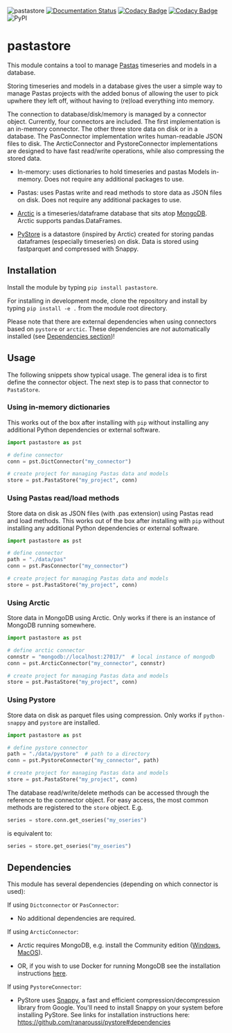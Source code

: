 ![pastastore](https://github.com/pastas/pastastore/workflows/pastastore/badge.svg)
[![Documentation Status](https://readthedocs.org/projects/pastastore/badge/?version=latest)](https://pastastore.readthedocs.io/en/latest/?badge=latest)
[![Codacy Badge](https://api.codacy.com/project/badge/Grade/81b1e0294f5247cfa4eca657a8eebc61)](https://www.codacy.com/gh/pastas/pastastore?utm_source=github.com&utm_medium=referral&utm_content=pastas/pastastore&utm_campaign=Badge_Grade)
[![Codacy Badge](https://app.codacy.com/project/badge/Coverage/81b1e0294f5247cfa4eca657a8eebc61)](https://www.codacy.com/gh/pastas/pastastore/dashboard?utm_source=github.com&utm_medium=referral&utm_content=pastas/pastastore&utm_campaign=Badge_Coverage)
![PyPI](https://img.shields.io/pypi/v/pastastore)

# pastastore

This module contains a tool to manage
[Pastas](https://pastas.readthedocs.io/en/latest/) timeseries and models in a
database.

Storing timeseries and models in a database gives the user 
a simple way to manage Pastas projects with the added bonus of allowing the user 
to pick upwhere they left off, without having to (re)load everything into memory.

The connection to database/disk/memory is managed by a connector object.
Currently, four connectors are included. The first implementation is an 
in-memory connector. The other three store data on disk or in a database. 
The PasConnector implementation writes human-readable JSON files to disk. 
The ArcticConnector and PystoreConnector implementations are designed to have 
fast read/write operations, while also compressing the stored data.

-   In-memory: uses dictionaries to hold timeseries and pastas Models in-memory.
      Does not require any additional packages to use. 

-   Pastas: uses Pastas write and read methods to store data as JSON files on
      disk. Does not require any additional packages to use.

-   [Arctic](https://arctic.readthedocs.io/en/latest/) is a timeseries/dataframe
      database that sits atop [MongoDB](https://www.mongodb.com). Arctic supports
      pandas.DataFrames.

-   [PyStore](https://github.com/ranaroussi/pystore) is a datastore (inspired
      by Arctic) created for storing pandas dataframes (especially timeseries) on
      disk. Data is stored using fastparquet and compressed with Snappy.

## Installation

Install the module by typing `pip install pastastore`.

For installing in development mode, clone the repository and install by
typing `pip install -e .` from the module root directory.

Please note that there are external dependencies when using connectors based on 
`pystore` or `arctic`. These dependencies are _not_ automatically installed 
(see [Dependencies section](#dependencies))!

## Usage

The following snippets show typical usage. The general idea is to first define
the connector object. The next step is to pass that connector to
`PastaStore`.

### Using in-memory dictionaries

This works out of the box after installing with `pip` without installing any 
additional Python dependencies or external software.

```python
import pastastore as pst

# define connector
conn = pst.DictConnector("my_connector")

# create project for managing Pastas data and models
store = pst.PastaStore("my_project", conn)
```

### Using Pastas read/load methods

Store data on disk as JSON files (with .pas extension) using Pastas read and 
load methods. This works out of the box after installing with `pip` without 
installing any additional Python dependencies or external software.

```python
import pastastore as pst

# define connector
path = "./data/pas"
conn = pst.PasConnector("my_connector")

# create project for managing Pastas data and models
store = pst.PastaStore("my_project", conn)
```

### Using Arctic

Store data in MongoDB using Arctic. Only works if there is an instance of 
MongoDB running somewhere.

```python
import pastastore as pst

# define arctic connector
connstr = "mongodb://localhost:27017/"  # local instance of mongodb
conn = pst.ArcticConnector("my_connector", connstr)

# create project for managing Pastas data and models
store = pst.PastaStore("my_project", conn)
```

### Using Pystore

Store data on disk as parquet files using compression. Only works if 
`python-snappy` and `pystore` are installed.

```python
import pastastore as pst

# define pystore connector
path = "./data/pystore"  # path to a directory
conn = pst.PystoreConnector("my_connector", path)

# create project for managing Pastas data and models
store = pst.PastaStore("my_project", conn)
```

The database read/write/delete methods can be accessed through the reference
to the connector object. For easy access, the
most common methods are registered to the `store` object. E.g.

```python
series = store.conn.get_oseries("my_oseries")
```

is equivalent to:

```python
series = store.get_oseries("my_oseries")
```

## Dependencies

This module has several dependencies (depending on which connector is used):

If using `Dictconnector` or `PasConnector`:

-   No additional dependencies are required.

If using `ArcticConnector`:

-   Arctic requires MongoDB, e.g. install the Community edition
    ([Windows](https://fastdl.mongodb.org/win32/mongodb-win32-x86_64-2012plus-4.2.1-signed.msi),
    [MacOS](https://fastdl.mongodb.org/osx/mongodb-macos-x86_64-4.2.1.tgz)).

-   OR, if you wish to use Docker for running MongoDB see the installation instructions [here](https://github.com/pastas/pastastore/tree/master/dockerfiles#running-mongodb-from-docker).

If using `PystoreConnector`:

-   PyStore uses [Snappy](http://google.github.io/snappy/), a fast and
    efficient compression/decompression library from Google. You'll need to
    install Snappy on your system before installing PyStore. See links for
    installation instructions here:
    <https://github.com/ranaroussi/pystore#dependencies>
